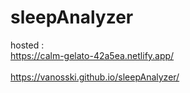 # sleepAnalyzer

hosted : <br>
https://calm-gelato-42a5ea.netlify.app/
<br><br>
https://vanosski.github.io/sleepAnalyzer/
